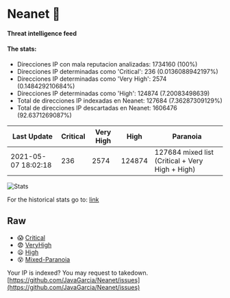 # Neanet :hocho:
#### Threat intelligence feed
#### The stats:

- Direcciones IP con mala reputacion analizadas: 1734160 (100%)
- Direcciones IP determinadas como 'Critical':  236 (0.0136088942197%)
- Direcciones IP determinadas como 'Very High':  2574 (0.148429210684%)
- Direcciones IP determinadas como 'High':  124874 (7.20083498639)
- Total de direcciones IP indexadas en Neanet:  127684 (7.36287309129%)
- Total de direcciones IP descartadas en Neanet:  1606476 (92.6371269087%)

| Last Update | Critical | Very High | High | Paranoia |
| --- | --- | --- | --- | --- |
| 2021-05-07 18:02:18 | 236 | 2574 | 124874 | 127684 mixed list (Critical + Very High + High)|

![Stats](https://docs.google.com/spreadsheets/d/e/2PACX-1vSnaNMIXVabIpDJjufMlzH7poXnshF3mgd8Is1g9ytUEzVsP5my4Trn8f-xkoLLQ38xpL3HtmUexLo6/pubchart?oid=501124687&format=image)

For the historical stats go to: [link](/stats.csv)
## Raw
- :scream: [Critical](https://raw.githubusercontent.com/JavaGarcia/Neanet/master/blacklists/neanet_critical.txt)
- :fearful: [VeryHigh](https://raw.githubusercontent.com/JavaGarcia/Neanet/master/blacklists/neanet_veryHigh.txtt)
- :frowning: [High](https://raw.githubusercontent.com/JavaGarcia/Neanet/master/blacklists/neanet_high.txt)
- :dizzy_face: [Mixed-Paranoia](https://raw.githubusercontent.com/JavaGarcia/Neanet/master/blacklists/neanet_all.txt)


Your IP is indexed? You may request to takedown. [https://github.com/JavaGarcia/Neanet/issues](https://github.com/JavaGarcia/Neanet/issues)























































































































































































































































































































































































































































































































































































































































































































































































































































































































































































































































































































































































































































































































































































































































































































































































































































































































































































































































































































































































































































































































































































































































































































































































































































































































































































































































































































































































































































































































































































































































































































































































































































































































































































































































































































































































































































































































































































































































































































































































































































































































































































































































































































































































































































































































































































































































































































































































































































































































































































































































































































































































































































































































































































































































































































































































































































































































































































































































































































































































































































































































































































































































































































































































